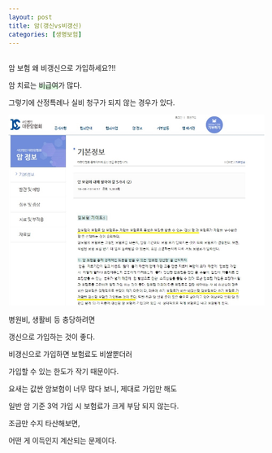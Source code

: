 ```yaml
---
layout: post
title: 암(갱신vs비갱신)
categories: [생명보험]
---
```


<br>
암 보험 왜 비갱신으로 가입하세요?!!

암 치료는 <span style='display: inline;
  box-shadow: inset 0 -10px 0 #D9FCDB;' >비급여</span>가 많다.

그렇기에 산정특례나 실비 청구가 되지 않는 경우가 있다.

​![cancer](/assets/image/cancer_1.jpg)

병원비, 생활비 등 충당하려면

갱신으로 가입하는 것이 좋다.

비갱신으로 가입하면 보험료도 비쌀뿐더러

가입할 수 있는 한도가 작기 때문이다.

요새는 값싼 암보험이 너무 많다 보니, 제대로 가입만 해도

일반 암 기준 3억 가입 시 보험료가 크게 부담 되지 않는다.

조금만 수지 타산해보면,

어떤 게 이득인지 계산되는 문제이다.

<br>
